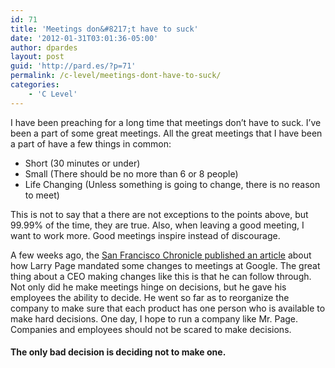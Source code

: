 ```yaml
---
id: 71
title: 'Meetings don&#8217;t have to suck'
date: '2012-01-31T03:01:36-05:00'
author: dpardes
layout: post
guid: 'http://pard.es/?p=71'
permalink: /c-level/meetings-dont-have-to-suck/
categories:
    - 'C Level'
---
```


I have been preaching for a long time that meetings don’t have to suck. I’ve been a part of some great meetings. All the great meetings that I have been a part of have a few things in common:

- Short (30 minutes or under)
- Small (There should be no more than 6 or 8 people)
- Life Changing (Unless something is going to change, there is no reason to meet)

This is not to say that a there are not exceptions to the points above, but 99.99% of the time, they are true. Also, when leaving a good meeting, I want to work more. Good meetings inspire instead of discourage.

A few weeks ago, the [San Francisco Chronicle published an article](http://www.sfgate.com/cgi-bin/article.cgi?f=/g/a/2012/01/09/businessinsiderthis-is-how-larry-pa.DTL) about how Larry Page mandated some changes to meetings at Google. The great thing about a CEO making changes like this is that he can follow through. Not only did he make meetings hinge on decisions, but he gave his employees the ability to decide. He went so far as to reorganize the company to make sure that each product has one person who is available to make hard decisions. One day, I hope to run a company like Mr. Page. Companies and employees should not be scared to make decisions.

#### The only bad decision is deciding not to make one.